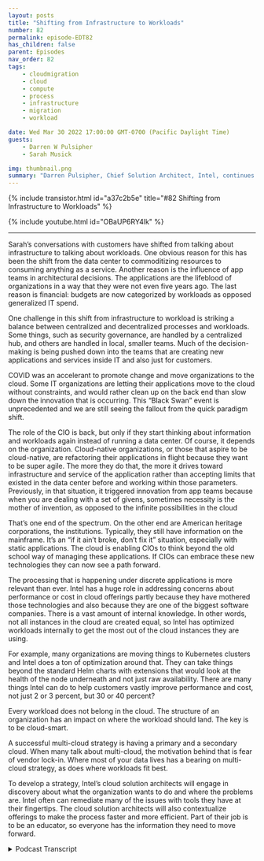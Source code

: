 ```yaml
---
layout: posts
title: "Shifting from Infrastructure to Workloads"
number: 82
permalink: episode-EDT82
has_children: false
parent: Episodes
nav_order: 82
tags:
    - cloudmigration
    - cloud
    - compute
    - process
    - infrastructure
    - migration
    - workload

date: Wed Mar 30 2022 17:00:00 GMT-0700 (Pacific Daylight Time)
guests:
    - Darren W Pulsipher
    - Sarah Musick

img: thumbnail.png
summary: "Darren Pulsipher, Chief Solution Architect, Intel, continues his conversation with Sarah Musick, Cloud Solution Architect, Intel, about the shift from infrastructure to workloads. Please place in the Embracing Digital Transformation playlist."
---
```


{% include transistor.html id="a37c2b5e" title="#82 Shifting from Infrastructure to Workloads" %}

{% include youtube.html id="OBaUP6RY4lk" %}

---

Sarah’s conversations with customers have shifted from talking about infrastructure to talking about workloads. One obvious reason for this has been the shift from the data center to commoditizing resources to consuming anything as a service. Another reason is the influence of app teams in architectural decisions. The applications are the lifeblood of organizations in a way that they were not even five years ago. The last reason is financial: budgets are now categorized by workloads as opposed generalized IT spend.

One challenge in this shift from infrastructure to workload is striking a balance between centralized and decentralized processes and workloads.  Some things, such as security governance, are handled by a centralized hub, and others are handled in local, smaller teams. Much of the decision-making is being pushed down into the teams that are creating new applications and services inside IT and also just for customers.

COVID was an accelerant to promote change and move organizations to the cloud. Some IT organizations are letting their applications move to the cloud without constraints, and would rather clean up on the back end than slow down the innovation that is occurring. This “Black Swan” event is unprecedented and we are still seeing the fallout from the quick paradigm shift.

The role of the CIO is back, but only if they start thinking about information and workloads again instead of running a data center.  Of course, it depends on the organization. Cloud-native organizations, or those that aspire to be cloud-native, are refactoring their applications in flight because they want to be super agile. The more they do that, the more it drives toward infrastructure and service of the application rather than accepting limits that existed in the data center before and working within those parameters.  Previously, in that situation, it triggered innovation from app teams because when you are dealing with a set of givens, sometimes necessity is the mother of invention, as opposed to the infinite possibilities in the cloud

That’s one end of the spectrum. On the other end are American heritage corporations, the institutions. Typically, they still have information on the mainframe. It’s an “if it ain’t broke, don’t fix it” situation, especially with static applications. The cloud is enabling CIOs to think beyond the old school way of managing these applications. If CIOs can embrace these new technologies they can now see a path forward.

The processing that is happening under discrete applications is more relevant than ever. Intel has a huge role in addressing concerns about performance or cost in cloud offerings partly because they have mothered those technologies and also because they are one of the biggest software companies. There is a vast amount of internal knowledge. In other words, not all instances in the cloud are created equal, so Intel has optimized workloads internally to get the most out of the cloud instances they are using.

For example, many organizations are moving things to Kubernetes clusters and Intel does a ton of optimization around that. They can take things beyond the standard Helm charts with extensions that would look at the health of the node underneath and not just raw availability.  There are many things Intel can do to help customers vastly improve performance and cost, not just 2 or 3 percent, but 30 or 40 percent?

Every workload does not belong in the cloud. The structure of an organization has an impact on where the workload should land. The key is to be cloud-smart.

A successful multi-cloud strategy is having a primary and a secondary cloud. When many talk about multi-cloud, the motivation behind that is fear of vendor lock-in.  Where most of your data lives has a bearing on multi-cloud strategy, as does where workloads fit best.  

To develop a strategy, Intel’s cloud solution architects will engage in discovery about what the organization wants to do and where the problems are. Intel often can remediate many of the issues with tools they have at their fingertips. The cloud solution architects will also contextualize offerings to make the process faster and more efficient. Part of their job is to be an educator, so everyone has the information they need to move forward. 


<details>
<summary> Podcast Transcript </summary>

<p></p>

</details>
